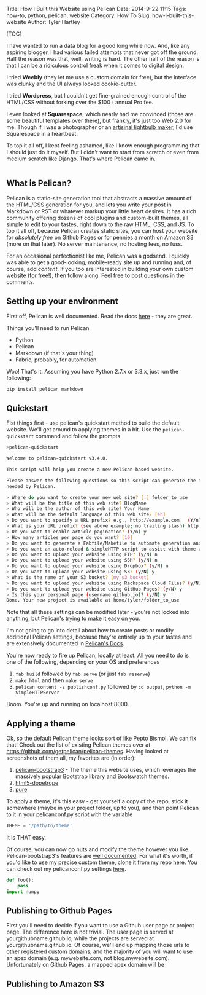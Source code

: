 Title: How I Built this Website using Pelican
Date: 2014-9-22 11:15
Tags: how-to, python, pelican, website
Category: How To
Slug: how-i-built-this-website
Author: Tyler Hartley

[TOC]


I have wanted to run a data blog for a good long while now. And, like any aspiring blogger, I had various failed attempts that never got off the ground. Half the reason was that, well, writing is hard. The other half of the reason is that I can be a ridiculous control freak when it comes to digital design. 

I tried __Weebly__ (they let me use a custom domain for free), but the interface was clunky and the UI always looked cookie-cutter.

I tried __Wordpress__, but I couldn't get fine-grained enough control of the HTML/CSS without forking over the $100+ annual Pro fee.

I even looked at __Squarespace__, which nearly had me convinced (those are some beautiful templates over there), but frankly, it's just too Web 2.0 for me. Though if I was a photographer or an [artisinal lightbulb maker](http://www.imdb.com/video/imdb/vi3729299993), I'd use Squarespace in a heartbeat.  

To top it all off, I kept feeling ashamed, like I know enough programming that I should just do it myself. But I didn't want to start from scratch or even from medium scratch like Django. That's where Pelican came in. 

![]()

## What is Pelican?
Pelican is a static-site generation tool that abstracts a massive amount of the HTML/CSS generation for you, and lets you write your post in Markdown or RST or whatever markup your little heart desires. It has a rich community offering dozens of cool plugins and custom-built themes, all simple to edit to your tastes, right down to the raw HTML, CSS, and JS. To top it all off, because Pelican creates static sites, you can host your website for _absolutely free_ on Github Pages or for pennies a month on Amazon S3 (more on that later). No server maintenance, no hosting fees, no fuss.

For an occasional perfectionist like me, Pelican was a godsend. I quickly was able to get a good-looking, mobile-ready site up and running and, of course, add _content_. If you too are interested in building your own custom website (for free!), then follow along. Feel free to post questions in the comments.

## Setting up your environment

First off, Pelican is well documented. Read the docs [here](http://docs.getpelican.com/en/latest/quickstart.html) - they are great.

Things you'll need to run Pelican
* Python
* Pelican
* Markdown (if that's your thing)
* Fabric, probably, for automation

Woo! That's it. Assuming you have Python 2.7.x or 3.3.x, just run the following:

```bash
pip install pelican markdown
```

## Quickstart
Fist things first - use pelican's quickstart method to build the default website. We'll get around to applying themes in a bit. Use the `pelican-quickstart` command and follow the prompts

```bash
>pelican-quickstart

Welcome to pelican-quickstart v3.4.0.

This script will help you create a new Pelican-based website.

Please answer the following questions so this script can generate the files
needed by Pelican.

> Where do you want to create your new web site? [.] folder_to_use
> What will be the title of this web site? BlogName
> Who will be the author of this web site? Your Name
> What will be the default language of this web site? [en]
> Do you want to specify a URL prefix? e.g., http://example.com   (Y/n) y
> What is your URL prefix? (see above example; no trailing slash) http://mycustomdomain.com
> Do you want to enable article pagination? (Y/n) y
> How many articles per page do you want? [10]
> Do you want to generate a Fabfile/Makefile to automate generation and publishing? (Y/n) y
> Do you want an auto-reload & simpleHTTP script to assist with theme and site development? (Y/n) y
> Do you want to upload your website using FTP? (y/N) n
> Do you want to upload your website using SSH? (y/N) n
> Do you want to upload your website using Dropbox? (y/N) n
> Do you want to upload your website using S3? (y/N) y
> What is the name of your S3 bucket? [my_s3_bucket]
> Do you want to upload your website using Rackspace Cloud Files? (y/N) n
> Do you want to upload your website using GitHub Pages? (y/N) y
> Is this your personal page (username.github.io)? (y/N) y
Done. Your new project is available at home/tyler/folder_to_use
```

Note that all these settings can be modified later - you're not locked into anything, but Pelican's trying to make it easy on you.

I'm not going to go into detail about how to create posts or modify additional Pelican settings, because they're entirely up to your tastes and are extensively documented in [Pelican's Docs](http://docs.getpelican.com/en/latest/quickstart.html).

You're now ready to fire up Pelican, locally at least. All you need to do is one of the following, depending on your OS and preferences

1. `fab build` followed by `fab serve` (or just `fab reserve`)
2. `make html` and then `make serve`
3. `pelican content -s publishconf.py` followed by `cd output`, `python -m SimpleHTTPServer`

Boom. You're up and running on localhost:8000.

## Applying a theme

Ok, so the default Pelican theme looks sort of like Pepto Bismol. We can fix that! Check out the list of existing Pelican themes over at https://github.com/getpelican/pelican-themes. Having looked at screenshots of them all, my favorites are (in order):

1. [pelican-bootstrap3](https://github.com/DandyDev/pelican-bootstrap3) - The theme this website uses, which leverages the massively popular Bootstrap library and Bootswatch themes. 
2. [html5-dopetrope](https://github.com/PierrePaul/html5-dopetrope)
3. [pure](https://github.com/PurePelicanTheme/pure)

To apply a theme, it's this easy - get yourself a copy of the repo, stick it somewhere (maybe in your project folder, up to you), and then point Pelican to it in your pelicanconf.py script with the variable 

```python
THEME = '/path/to/theme'
```

It is THAT easy. 

Of course, you can now go nuts and modify the theme however you like. Pelican-bootstrap3's features are [well documented](https://github.com/DandyDev/pelican-bootstrap3/blob/master/README.md). For what it's worth, if you'd like to use my precise custom theme, clone it from my repo [here](). You can check out my pelicanconf.py settings [here](https://github.com/tylerhartley/thedatashow/blob/master/pelicanconf.py).

```python hl_lines="1 3"
def foo():
    pass
import numpy
```
## Publishing to Github Pages

First you'll need to decide if you want to use a Github user page or project page. The difference here is not trivial. The user page is served at yourgithubname.github.io, while the projects are served at yourgithubname.github.io. Of course, we'll end up mapping those urls to other registered custom domains, and the majority of you will want to use an apex domain (e.g. mywebsite.com, not blog.mywebsite.com). Unfortunately on Github Pages, a mapped apex domain will be 

## Publishing to Amazon S3